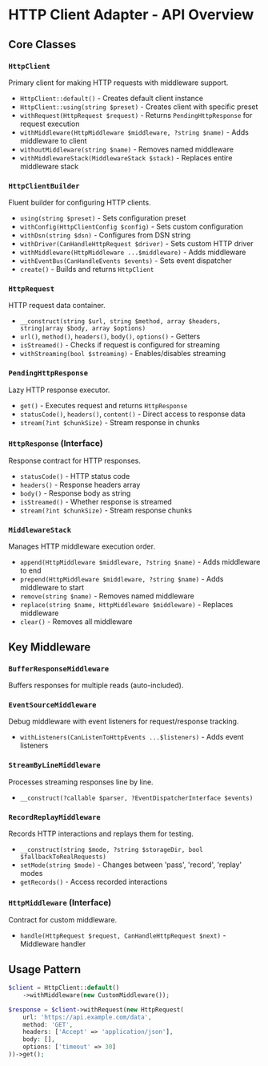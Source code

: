 # HTTP Client Adapter - API Overview

## Core Classes

### `HttpClient`
Primary client for making HTTP requests with middleware support.
- `HttpClient::default()` - Creates default client instance
- `HttpClient::using(string $preset)` - Creates client with specific preset
- `withRequest(HttpRequest $request)` - Returns `PendingHttpResponse` for request execution
- `withMiddleware(HttpMiddleware $middleware, ?string $name)` - Adds middleware to client
- `withoutMiddleware(string $name)` - Removes named middleware
- `withMiddlewareStack(MiddlewareStack $stack)` - Replaces entire middleware stack

### `HttpClientBuilder`
Fluent builder for configuring HTTP clients.
- `using(string $preset)` - Sets configuration preset
- `withConfig(HttpClientConfig $config)` - Sets custom configuration
- `withDsn(string $dsn)` - Configures from DSN string
- `withDriver(CanHandleHttpRequest $driver)` - Sets custom HTTP driver
- `withMiddleware(HttpMiddleware ...$middleware)` - Adds middleware
- `withEventBus(CanHandleEvents $events)` - Sets event dispatcher
- `create()` - Builds and returns `HttpClient`

### `HttpRequest`
HTTP request data container.
- `__construct(string $url, string $method, array $headers, string|array $body, array $options)`
- `url()`, `method()`, `headers()`, `body()`, `options()` - Getters
- `isStreamed()` - Checks if request is configured for streaming
- `withStreaming(bool $streaming)` - Enables/disables streaming

### `PendingHttpResponse`
Lazy HTTP response executor.
- `get()` - Executes request and returns `HttpResponse`
- `statusCode()`, `headers()`, `content()` - Direct access to response data
- `stream(?int $chunkSize)` - Stream response in chunks

### `HttpResponse` (Interface)
Response contract for HTTP responses.
- `statusCode()` - HTTP status code
- `headers()` - Response headers array
- `body()` - Response body as string
- `isStreamed()` - Whether response is streamed
- `stream(?int $chunkSize)` - Stream response chunks

### `MiddlewareStack`
Manages HTTP middleware execution order.
- `append(HttpMiddleware $middleware, ?string $name)` - Adds middleware to end
- `prepend(HttpMiddleware $middleware, ?string $name)` - Adds middleware to start
- `remove(string $name)` - Removes named middleware
- `replace(string $name, HttpMiddleware $middleware)` - Replaces middleware
- `clear()` - Removes all middleware

## Key Middleware

### `BufferResponseMiddleware`
Buffers responses for multiple reads (auto-included).

### `EventSourceMiddleware`
Debug middleware with event listeners for request/response tracking.
- `withListeners(CanListenToHttpEvents ...$listeners)` - Adds event listeners

### `StreamByLineMiddleware`
Processes streaming responses line by line.
- `__construct(?callable $parser, ?EventDispatcherInterface $events)`

### `RecordReplayMiddleware`
Records HTTP interactions and replays them for testing.
- `__construct(string $mode, ?string $storageDir, bool $fallbackToRealRequests)`
- `setMode(string $mode)` - Changes between 'pass', 'record', 'replay' modes
- `getRecords()` - Access recorded interactions

### `HttpMiddleware` (Interface)
Contract for custom middleware.
- `handle(HttpRequest $request, CanHandleHttpRequest $next)` - Middleware handler

## Usage Pattern

```php
$client = HttpClient::default()
    ->withMiddleware(new CustomMiddleware());

$response = $client->withRequest(new HttpRequest(
    url: 'https://api.example.com/data',
    method: 'GET',
    headers: ['Accept' => 'application/json'],
    body: [],
    options: ['timeout' => 30]
))->get();
```